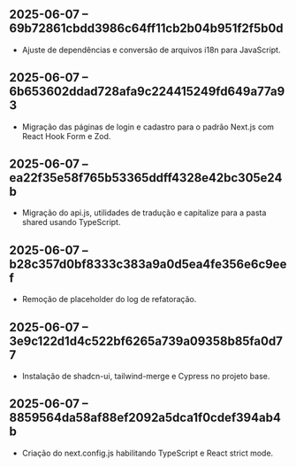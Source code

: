 ## 2025-06-07 – 69b72861cbdd3986c64ff11cb2b04b951f2f5b0d
- Ajuste de dependências e conversão de arquivos i18n para JavaScript.
## 2025-06-07 – 6b653602ddad728afa9c224415249fd649a77a93
- Migração das páginas de login e cadastro para o padrão Next.js com React Hook Form e Zod.
## 2025-06-07 – ea22f35e58f765b53365ddff4328e42bc305e24b
- Migração do api.js, utilidades de tradução e capitalize para a pasta shared usando TypeScript.
## 2025-06-07 – b28c357d0bf8333c383a9a0d5ea4fe356e6c9eef
- Remoção de placeholder do log de refatoração.

## 2025-06-07 – 3e9c122d1d4c522bf6265a739a09358b85fa0d77
- Instalação de shadcn-ui, tailwind-merge e Cypress no projeto base.

## 2025-06-07 – 8859564da58af88ef2092a5dca1f0cdef394ab4b
- Criação do next.config.js habilitando TypeScript e React strict mode.
